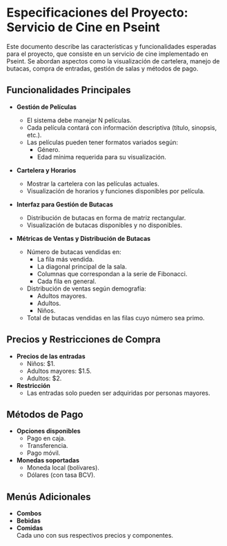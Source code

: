 # Especificaciones del Proyecto: Servicio de Cine en Pseint

Este documento describe las características y funcionalidades esperadas para el proyecto, que consiste en un servicio de cine implementado en Pseint. Se abordan aspectos como la visualización de cartelera, manejo de butacas, compra de entradas, gestión de salas y métodos de pago.

## Funcionalidades Principales

- **Gestión de Películas**  
    - El sistema debe manejar N películas.
    - Cada película contará con información descriptiva (título, sinopsis, etc.).
    - Las películas pueden tener formatos variados según:
        - Género.
        - Edad mínima requerida para su visualización.

- **Cartelera y Horarios**  
    - Mostrar la cartelera con las películas actuales.
    - Visualización de horarios y funciones disponibles por película.

- **Interfaz para Gestión de Butacas**  
    - Distribución de butacas en forma de matriz rectangular.
    - Visualización de butacas disponibles y no disponibles.

- **Métricas de Ventas y Distribución de Butacas**  
    - Número de butacas vendidas en:
        - La fila más vendida.
        - La diagonal principal de la sala.
        - Columnas que correspondan a la serie de Fibonacci.
        - Cada fila en general.
    - Distribución de ventas según demografía:
        - Adultos mayores.
        - Adultos.
        - Niños.
    - Total de butacas vendidas en las filas cuyo número sea primo.

## Precios y Restricciones de Compra

- **Precios de las entradas**  
    - Niños: $1.
    - Adultos mayores: $1.5.
    - Adultos: $2.
- **Restricción**  
    - Las entradas solo pueden ser adquiridas por personas mayores.

## Métodos de Pago

- **Opciones disponibles**  
    - Pago en caja.
    - Transferencia.
    - Pago móvil.
- **Monedas soportadas**  
    - Moneda local (bolívares).
    - Dólares (con tasa BCV).

## Menús Adicionales

- **Combos**
- **Bebidas**
- **Comidas**  
    Cada uno con sus respectivos precios y componentes.

